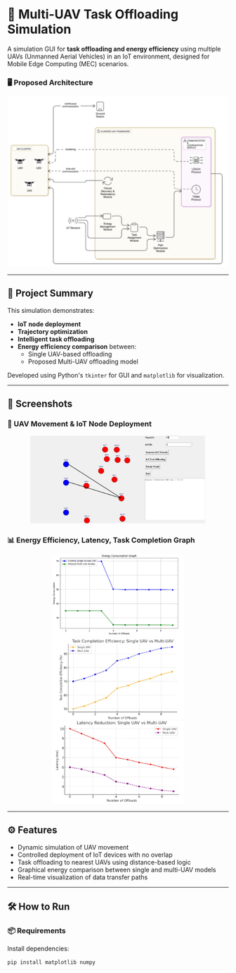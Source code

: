 # 🚁 Multi-UAV Task Offloading Simulation

A simulation GUI for **task offloading and energy efficiency** using multiple UAVs (Unmanned Aerial Vehicles) in an IoT environment, designed for Mobile Edge Computing (MEC) scenarios.

### 🖥️ Proposed Architecture
<img src="Screenshots/Architecture-Diagram.jpg"/>

---

## 🧠 Project Summary

This simulation demonstrates:

- **IoT node deployment**
- **Trajectory optimization**
- **Intelligent task offloading**
- **Energy efficiency comparison** between:
  - Single UAV-based offloading
  - Proposed Multi-UAV offloading model
 

Developed using Python's `tkinter` for GUI and `matplotlib` for visualization.

---

## 🎥 Screenshots

### 🚀 UAV Movement & IoT Node Deployment
<p align="center"><img src="Screenshots/Trajectory.jpg" width="400"/></p>

### 📊 Energy Efficiency, Latency, Task Completion Graph
<p align="center">
  <img src="Screenshots/Energy_Consumption.jpg" width="300"/>
  <img src="Screenshots/Task_Completion.jpg" width="300"/>
  <img src="Screenshots/Latency.jpg" width="300" height="188"/> 
</p>

---

## ⚙️ Features

- Dynamic simulation of UAV movement
- Controlled deployment of IoT devices with no overlap
- Task offloading to nearest UAVs using distance-based logic
- Graphical energy comparison between single and multi-UAV models
- Real-time visualization of data transfer paths

---

## 🛠️ How to Run

### 📦 Requirements

Install dependencies:

```bash
pip install matplotlib numpy
```
